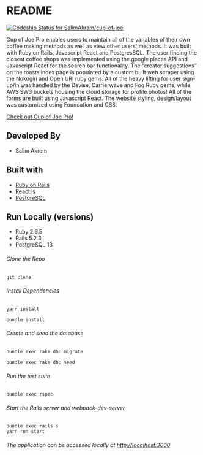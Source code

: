# README

[![Codeship Status for SalimAkram/cup-of-joe](https://app.codeship.com/projects/4665a194-57e9-4f5f-a26c-4a0a01b21a61/status?branch=master)](https://app.codeship.com/projects/415497)

Cup of Joe Pro enables users to maintain all of the variables of their own coffee making methods as well as view other users' methods. It was built with Ruby on Rails, Javascript React and PostgresSQL.  The user finding the closest coffee shops was implemented using the google places API and Javascript React for the search bar functionality. The “creator suggestions” on the roasts index page is populated by a custom built web scraper using the Nokogiri and Open URI ruby gems. All of the heavy lifting for user sign-up/in was handled by the Devise, Carrierwave and Fog Ruby gems, while AWS SW3 buckets housing the cloud storage for profile photos! All of the forms are built using Javascript React. The website styling, design/layout was customized using Foundation and CSS.

[Check out Cup of Joe Pro!](https://cup-of-joe-pro.herokuapp.com/)

## Developed By
- Salim Akram
## Built with
- [Ruby on Rails](https://guides.rubyonrails.org/v5.2/) 
- [React.js](https://reactjs.org/docs/getting-started.html)
- [PostgreSQL](https://www.postgresql.org/docs/13/index.html)
## Run Locally (versions)
- Ruby 2.6.5
- Rails 5.2.3
- PostgreSQL 13
###### Clone the Repo
```
git clone 
```
###### Install Dependencies
```
yarn install 
```
```
bundle install 
```
###### Create and seed the database
```
bundle exec rake db: migrate
```
```
bundle exec rake db: seed
```
###### Run the test suite
```
bundle exec rspec
```
###### Start the Rails server and webpack-dev-server
```
bundle exec rails s
yarn run start
```
###### The application can be accessed locally at <http://localhost:3000>
